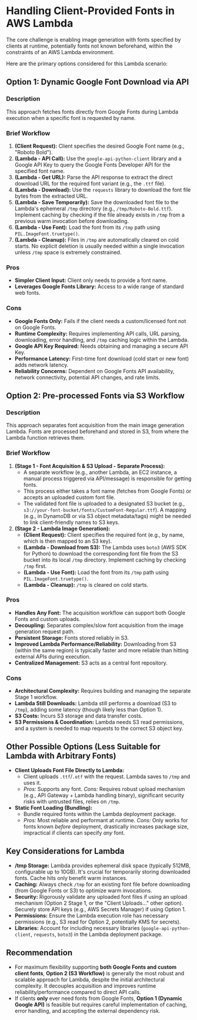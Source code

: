 # Handling Client-Provided Fonts in AWS Lambda

The core challenge is enabling image generation with fonts specified by clients at runtime, potentially fonts not known beforehand, within the constraints of an AWS Lambda environment.

Here are the primary options considered for this Lambda scenario:

## Option 1: Dynamic Google Font Download via API

### Description

This approach fetches fonts directly from Google Fonts during Lambda execution when a specific font is requested by name.

### Brief Workflow

1.  **(Client Request):** Client specifies the desired Google Font name (e.g., "Roboto Bold").
2.  **(Lambda - API Call):** Use the `google-api-python-client` library and a Google API Key to query the Google Fonts Developer API for the specified font name.
3.  **(Lambda - Get URL):** Parse the API response to extract the direct download URL for the required font variant (e.g., the `.ttf` file).
4.  **(Lambda - Download):** Use the `requests` library to download the font file bytes from the extracted URL.
5.  **(Lambda - Save Temporarily):** Save the downloaded font file to the Lambda's ephemeral `/tmp` directory (e.g., `/tmp/Roboto-Bold.ttf`). Implement caching by checking if the file already exists in `/tmp` from a previous warm invocation before downloading.
6.  **(Lambda - Use Font):** Load the font from its `/tmp` path using `PIL.ImageFont.truetype()`.
7.  **(Lambda - Cleanup):** Files in `/tmp` are automatically cleared on cold starts. No explicit deletion is usually needed within a single invocation unless `/tmp` space is extremely constrained.

### Pros

-   **Simpler Client Input:** Client only needs to provide a font name.
-   **Leverages Google Fonts Library:** Access to a wide range of standard web fonts.

### Cons

-   **Google Fonts Only:** Fails if the client needs a custom/licensed font not on Google Fonts.
-   **Runtime Complexity:** Requires implementing API calls, URL parsing, downloading, error handling, and `/tmp` caching logic within the Lambda.
-   **Google API Key Required:** Needs obtaining and managing a secure API Key.
-   **Performance Latency:** First-time font download (cold start or new font) adds network latency.
-   **Reliability Concerns:** Dependent on Google Fonts API availability, network connectivity, potential API changes, and rate limits.

## Option 2: Pre-processed Fonts via S3 Workflow

### Description

This approach separates font acquisition from the main image generation Lambda. Fonts are processed beforehand and stored in S3, from where the Lambda function retrieves them.

### Brief Workflow

1.  **(Stage 1 - Font Acquisition & S3 Upload - Separate Process):**
    -   A separate workflow (e.g., another Lambda, an EC2 instance, a manual process triggered via API/message) is responsible for getting fonts.
    -   This process either takes a font name (fetches from Google Fonts) or accepts an uploaded custom font file.
    -   The validated font file is uploaded to a designated S3 bucket (e.g., `s3://your-font-bucket/fonts/CustomFont-Regular.ttf`). A mapping (e.g., in DynamoDB or via S3 object metadata/tags) might be needed to link client-friendly names to S3 keys.
2.  **(Stage 2 - Lambda Image Generation):**
    -   **(Client Request):** Client specifies the required font (e.g., by name, which is then mapped to an S3 key).
    -   **(Lambda - Download from S3):** The Lambda uses `boto3` (AWS SDK for Python) to download the corresponding font file from the S3 bucket into its local `/tmp` directory. Implement caching by checking `/tmp` first.
    -   **(Lambda - Use Font):** Load the font from its `/tmp` path using `PIL.ImageFont.truetype()`.
    -   **(Lambda - Cleanup):** `/tmp` is cleared on cold starts.

### Pros

-   **Handles Any Font:** The acquisition workflow can support both Google Fonts and custom uploads.
-   **Decoupling:** Separates complex/slow font acquisition from the image generation request path.
-   **Persistent Storage:** Fonts stored reliably in S3.
-   **Improved Lambda Performance/Reliability:** Downloading from S3 (within the same region) is typically faster and more reliable than hitting external APIs during execution.
-   **Centralized Management:** S3 acts as a central font repository.

### Cons

-   **Architectural Complexity:** Requires building and managing the separate Stage 1 workflow.
-   **Lambda Still Downloads:** Lambda still performs a download (S3 to `/tmp`), adding some latency (though likely less than Option 1).
-   **S3 Costs:** Incurs S3 storage and data transfer costs.
-   **S3 Permissions & Coordination:** Lambda needs S3 read permissions, and a system is needed to map requests to the correct S3 object key.

## Other Possible Options (Less Suitable for Lambda with Arbitrary Fonts)

-   **Client Uploads Font File Directly to Lambda:**
    -   Client uploads `.ttf`/`.otf` with the request. Lambda saves to `/tmp` and uses it.
    -   _Pros:_ Supports any font. _Cons:_ Requires robust upload mechanism (e.g., API Gateway + Lambda handling binary), significant security risks with untrusted files, relies on `/tmp`.
-   **Static Font Loading (Bundling):**
    -   Bundle required fonts within the Lambda deployment package.
    -   _Pros:_ Most reliable and performant at runtime. _Cons:_ Only works for fonts known _before_ deployment, drastically increases package size, impractical if clients can specify _any_ font.

## Key Considerations for Lambda

-   **/tmp Storage:** Lambda provides ephemeral disk space (typically 512MB, configurable up to 10GB). It's crucial for temporarily storing downloaded fonts. Cache hits only benefit warm instances.
-   **Caching:** Always check `/tmp` for an existing font file before downloading (from Google Fonts or S3) to optimize warm invocations.
-   **Security:** Rigorously validate any uploaded font files if using an upload mechanism (Option 2 Stage 1, or the "Client Uploads..." other option). Securely store API keys (e.g., AWS Secrets Manager) if using Option 1.
-   **Permissions:** Ensure the Lambda execution role has necessary permissions (e.g., S3 read for Option 2, potentially KMS for secrets).
-   **Libraries:** Account for including necessary libraries (`google-api-python-client`, `requests`, `boto3`) in the Lambda deployment package.

## Recommendation

-   For maximum flexibility supporting **both Google Fonts and custom client fonts**, **Option 2 (S3 Workflow)** is generally the most robust and scalable approach for Lambda, despite the initial architectural complexity. It decouples acquisition and improves runtime reliability/performance compared to direct API calls.
-   If clients **only** ever need fonts from Google Fonts, **Option 1 (Dynamic Google API)** is feasible but requires careful implementation of caching, error handling, and accepting the external dependency risk.
